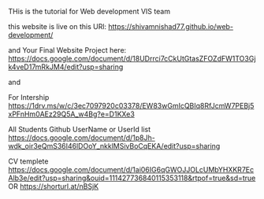 THis is the tutorial for Web development VIS team

this website is live on this URl: https://shivamnishad77.github.io/web-development/


and Your Final Website Project here: https://docs.google.com/document/d/18UDrrci7cCkUtGtasZFOZdFW1TO3Gjk4veD17mRkJM4/edit?usp=sharing


and

For Intership https://1drv.ms/w/c/3ec7097920c03378/EW83wGmIcQBIq8RfJcmW7PEBj5xPFnHm0AEz29Q5A_w4Bg?e=D1KXe3


All Students Github UserName or UserId list https://docs.google.com/document/d/1p8Jh-wdk_oir3eQmS36I46lDOoY_nkklMSivBoCqEKA/edit?usp=sharing



CV templete https://docs.google.com/document/d/1ai06IG6qGWOJJOLcUMbYHXKR7EcAlb3e/edit?usp=sharing&ouid=111427736840115353118&rtpof=true&sd=true   OR   https://shorturl.at/nBSjK

